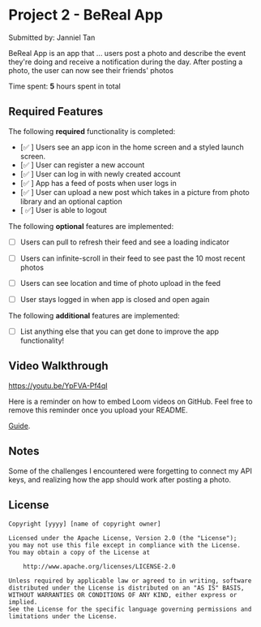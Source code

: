 # Project 2 - BeReal App

Submitted by: Janniel Tan

BeReal App is an app that ... users post a photo and describe the event they're doing and receive a notification during the day. After posting a photo, the user can now see their friends' photos

Time spent: **5** hours spent in total

## Required Features

The following **required** functionality is completed:

- [✅ ] Users see an app icon in the home screen and a styled launch screen.
- [✅ ] User can register a new account
- [✅ ] User can log in with newly created account
- [✅ ] App has a feed of posts when user logs in
- [✅ ] User can upload a new post which takes in a picture from photo library and an optional caption	
- [ ✅] User is able to logout	
 
The following **optional** features are implemented:

- [ ] Users can pull to refresh their feed and see a loading indicator
- [ ] Users can infinite-scroll in their feed to see past the 10 most recent photos
- [ ] Users can see location and time of photo upload in the feed	
- [ ] User stays logged in when app is closed and open again	


The following **additional** features are implemented:

- [ ] List anything else that you can get done to improve the app functionality!

## Video Walkthrough

https://youtu.be/YpFVA-Pf4qI

Here is a reminder on how to embed Loom videos on GitHub. Feel free to remove this reminder once you upload your README. 

[Guide](https://www.youtube.com/watch?v=GA92eKlYio4).

## Notes

Some of the challenges I encountered were forgetting to connect my API keys, and realizing how the app should work after posting a photo. 

## License

    Copyright [yyyy] [name of copyright owner]

    Licensed under the Apache License, Version 2.0 (the "License");
    you may not use this file except in compliance with the License.
    You may obtain a copy of the License at

        http://www.apache.org/licenses/LICENSE-2.0

    Unless required by applicable law or agreed to in writing, software
    distributed under the License is distributed on an "AS IS" BASIS,
    WITHOUT WARRANTIES OR CONDITIONS OF ANY KIND, either express or implied.
    See the License for the specific language governing permissions and
    limitations under the License.

